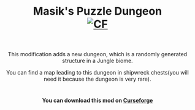 <h1 align="center">Masik's Puzzle Dungeon  <br>
	<a href="https://www.curseforge.com/minecraft/mc-mods/masiks-puzzle-dungeon-forge-fabric"><img src="http://cf.way2muchnoise.eu/846659.svg" alt="CF"></a>
    <br><br>
</h1>

<p align="center">This modification adds a new dungeon, which is a randomly generated structure in a Jungle biome.</p>
<p align="center">You can find a map leading to this dungeon in shipwreck chests(you will need it because the dungeon is very rare).</p>

<h1></h1>
<h4 align="center">You can download this mod on <a href="https://www.curseforge.com/minecraft/mc-mods/masiks-puzzle-dungeon-forge-fabric">Curseforge</a></h4>
